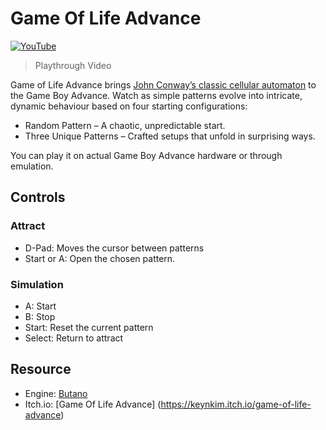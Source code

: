 # Game Of Life Advance
[![YouTube](http://i.ytimg.com/vi/hg65WronBK4/hqdefault.jpg)](https://www.youtube.com/watch?v=hg65WronBK4)
>Playthrough Video

Game of Life Advance brings [John Conway’s classic cellular automaton](https://en.wikipedia.org/wiki/Conway%27s_Game_of_Life) to the Game Boy Advance. Watch as simple patterns evolve into intricate, dynamic behaviour based on four starting configurations:

- Random Pattern – A chaotic, unpredictable start.
- Three Unique Patterns – Crafted setups that unfold in surprising ways. 

You can play it on actual Game Boy Advance hardware or through emulation.

## Controls
### Attract
- D-Pad: Moves the cursor between patterns
- Start or A: Open the chosen pattern.

### Simulation
- A: Start
- B: Stop
- Start: Reset the current pattern
- Select: Return to attract 

## Resource
- Engine: [Butano](https://github.com/GValiente/butano)
- Itch.io: [Game Of Life Advance] (https://keynkim.itch.io/game-of-life-advance)
